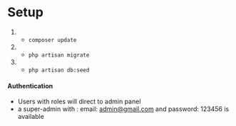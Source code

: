 

# Setup 
1. - `composer update `
2. - `php artisan migrate`
3. - `php artisan db:seed`











#### Authentication


- Users with roles will direct to admin panel
- a super-admin with : email: admin@gmail.com 
                and password: 123456
                is available




